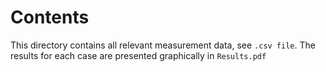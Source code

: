 # Contents

This directory contains all relevant measurement data, see `.csv file`. The results for each case are presented graphically in `Results.pdf`


